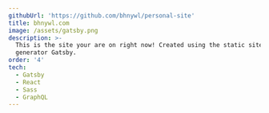 ```yaml
---
githubUrl: 'https://github.com/bhnywl/personal-site'
title: bhnywl.com
image: /assets/gatsby.png
description: >-
  This is the site your are on right now! Created using the static site
  generator Gatsby.
order: '4'
tech:
  - Gatsby
  - React
  - Sass
  - GraphQL
---
```


